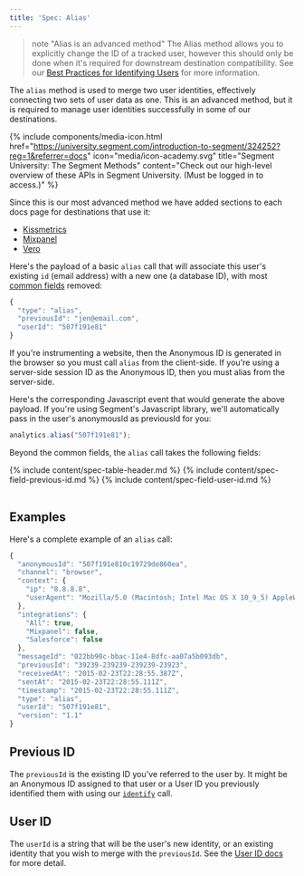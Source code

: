 ```yaml
---
title: 'Spec: Alias'
---
```


> note "Alias is an advanced method"
> The Alias method allows you to explicitly change the ID of a tracked user, however this should only be done when it's required for downstream destination compatibility. See our [Best Practices for Identifying Users](/docs/guides/how-to-guides/best-practices-identify/) for more information.

The `alias` method is used to merge two user identities, effectively connecting two sets of user data as one. This is an advanced method, but it is required to manage user identities successfully in some of our destinations.

{% include components/media-icon.html href="https://university.segment.com/introduction-to-segment/324252?reg=1&referrer=docs" icon="media/icon-academy.svg" title="Segment University: The Segment Methods" content="Check out our high-level overview of these APIs in Segment University. (Must be logged in to access.)" %}

Since this is our most advanced method we have added sections to each docs page for destinations that use it:

- [Kissmetrics](/docs/connections/destinations/catalog/kissmetrics#alias)
- [Mixpanel](/docs/connections/destinations/catalog/mixpanel#alias)
- [Vero](/docs/connections/destinations/catalog/vero#alias)

Here's the payload of a basic `alias` call that will associate this user's existing `id` (email address) with a new one (a database ID), with most [common fields](/docs/connections/spec/common/) removed:

```js
{
  "type": "alias",
  "previousId": "jen@email.com",
  "userId": "507f191e81"
}
```

If you're instrumenting a website, then the Anonymous ID is generated in the browser so you must call `alias` from the client-side. If you're using a server-side session ID as the Anonymous ID, then you must alias from the server-side.

Here's the corresponding Javascript event that would generate the above payload. If you're using Segment's Javascript library, we'll automatically pass in the user's anonymousId as previousId for you:

```js
analytics.alias("507f191e81");
```

Beyond the common fields, the `alias` call takes the following fields:

<table>
  {% include content/spec-table-header.md %}
  {% include content/spec-field-previous-id.md %}
  {% include content/spec-field-user-id.md %}
</table>


## Examples
Here's a complete example of an `alias` call:

```js
{
  "anonymousId": "507f191e810c19729de860ea",
  "channel": "browser",
  "context": {
    "ip": "8.8.8.8",
    "userAgent": "Mozilla/5.0 (Macintosh; Intel Mac OS X 10_9_5) AppleWebKit/537.36 (KHTML, like Gecko) Chrome/40.0.2214.115 Safari/537.36"
  },
  "integrations": {
    "All": true,
    "Mixpanel": false,
    "Salesforce": false
  },
  "messageId": "022bb90c-bbac-11e4-8dfc-aa07a5b093db",
  "previousId": "39239-239239-239239-23923",
  "receivedAt": "2015-02-23T22:28:55.387Z",
  "sentAt": "2015-02-23T22:28:55.111Z",
  "timestamp": "2015-02-23T22:28:55.111Z",
  "type": "alias",
  "userId": "507f191e81",
  "version": "1.1"
}
```

## Previous ID

The `previousId` is the existing ID you've referred to the user by. It might be an Anonymous ID assigned to that user or a User ID you previously identified them with using our [`identify`](/docs/connections/spec/identify/) call.

## User ID

The `userId` is a string that will be the user's new identity, or an existing identity that you wish to merge with the `previousId`. See the [User ID docs](/docs/connections/spec/identify#user-id) for more detail.
